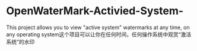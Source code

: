 # OpenWaterMark-Activied-System-
This project allows you to view "active system" watermarks at any time, on any operating system这个项目可以让你在任何时间，任何操作系统中观赏“激活系统”的水印
